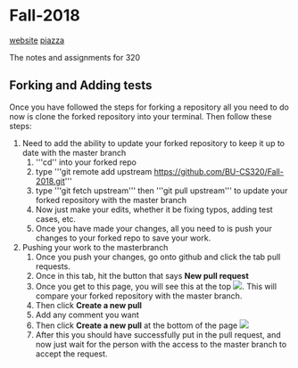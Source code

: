 # Fall-2018

[website](http://www.cs.bu.edu/fac/snyder/cs320/) [piazza](https://piazza.com/class/jlpaiu7tfht5ro?cid=15)

The notes and assignments for 320

## Forking and Adding tests
 Once you have followed the steps for forking a repository all you need to do now is clone the forked repository into your terminal. Then follow these steps:
 1. Need to add the ability to update your forked repository to keep it up to date with the master branch
 	1. '''cd'' into your forked repo
 	1. type '''git remote add upstream https://github.com/BU-CS320/Fall-2018.git''' 
 	1. type '''git fetch upstream''' then '''git pull upstream''' to update your forked repository with the master branch
 	1. Now just make your edits, whether it be fixing typos, adding test cases, etc.
 	1. Once you have made your changes, all you need to is push your changes to your forked repo to save your work.
 1. Pushing your work to the masterbranch
 	1. Once you push your changes, go onto github and click the tab pull requests.
 	1. Once in this tab, hit the button that says __New pull request__
 	1. Once you get to this page, you will see this at the top ![](gitpullrequest.JPG). This will compare your forked repository with the master branch.
 	1. Then click __Create a new pull__
 	1. Add any comment you want
 	1. Then click __Create a new pull__ at the bottom of the page ![](push-and-pull.gif)
 	1. After this you should have successfully put in the pull request, and now just wait for the person with the access to the master branch to accept the request.
